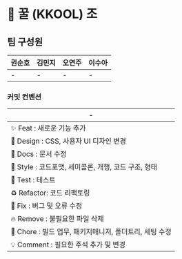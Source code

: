 # 🍯 꿀  (KKOOL) 조 

## 팀 구성원





| 권순호   | 김민지 | 오연주 | 이수아
|-|-|-|-|
|-|-|-|-|


### 커밋 컨벤션

|-|
|-|
| ✨ Feat : 새로운 기능 추가 |
| 💄 Design : CSS, 사용자 UI 디자인 변경 |
|📝 Docs : 문서 수정 |
|🎨 Style : 코드포맷, 세미콜론, 개행, 코드 구조, 형태|
|🤔 Test : 테스트|
|♻️ Refactor: 코드 리팩토링|
|🐛 Fix : 버그 및 오류 수정|
|🔥 Remove : 불필요한 파일 삭제|
|🔨 Chore : 빌드 업무, 패키지매니저, 폴더트리, 세팅 수정|
|💡 Comment : 필요한 주석 추가 및 변경|


